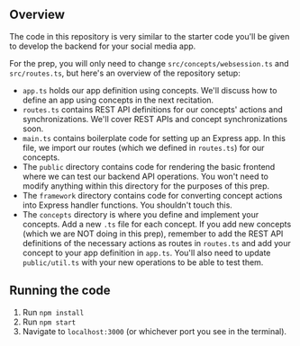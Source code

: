 ## Overview

The code in this repository is very similar to the starter code you'll be given to develop the backend for your social media app. 

For the prep, you will only need to change `src/concepts/websession.ts` and `src/routes.ts`, but here's an overview of the repository setup:

- `app.ts` holds our app definition using concepts. We'll discuss how to define an app using concepts in the next recitation.
- `routes.ts` contains REST API definitions for our concepts' actions and synchronizations. We'll cover REST APIs and concept synchronizations soon.
- `main.ts` contains boilerplate code for setting up an Express app. In this file, we import our routes (which we defined in `routes.ts`) for our concepts.
- The `public` directory contains code for rendering the basic frontend where we can test our backend API operations. You won't need to modify anything within this directory for the purposes of this prep.
- The `framework` directory contains code for converting concept actions into Express handler functions. You shouldn't touch this.
- The `concepts` directory is where you define and implement your concepts. Add a new `.ts` file for each concept. If you add new concepts (which we are NOT doing in this prep), remember to add the REST API definitions of the necessary actions as routes in `routes.ts` and add your concept to your app definition in `app.ts`. You'll also need to update `public/util.ts` with your new operations to be able to test them.

## Running the code

1. Run `npm install`
2. Run `npm start`
3. Navigate to `localhost:3000` (or whichever port you see in the terminal).